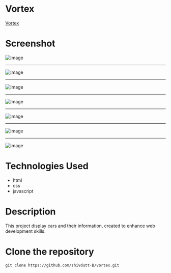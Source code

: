 # Vortex
[Vortex](https://vortex-steel-chi.vercel.app/)

# Screenshot
![image](https://github.com/shivdutt-B/vortex/assets/136951010/e9fbfd4c-276d-4b48-89ae-ba62aa703edb)

---

![image](https://github.com/shivdutt-B/vortex/assets/136951010/0777eb69-2ca4-406f-9c91-fb41fb11a68b)

---

![image](https://github.com/shivdutt-B/vortex/assets/136951010/92932e89-68af-441b-be0b-8c8d4cb4a0ef)

---

![image](https://github.com/shivdutt-B/vortex/assets/136951010/e2096821-fe35-4988-8bac-6ea6ca564eff)

---

![image](https://github.com/shivdutt-B/vortex/assets/136951010/18939009-6a10-4b0f-a8b5-e3d5fc3e5373)

---

![image](https://github.com/shivdutt-B/vortex/assets/136951010/c46a5b1b-b5b7-4627-89cc-ea6e1f7332e3)

---

![image](https://github.com/shivdutt-B/vortex/assets/136951010/c77d6e4a-1c81-49df-aa95-f8041a13fc91)


# Technologies Used
- html
- css
- javascript


# Description
This project display cars and their information, created to enhance web development skills.


# Clone the repository
`git clone https://github.com/shivdutt-B/vortex.git`
